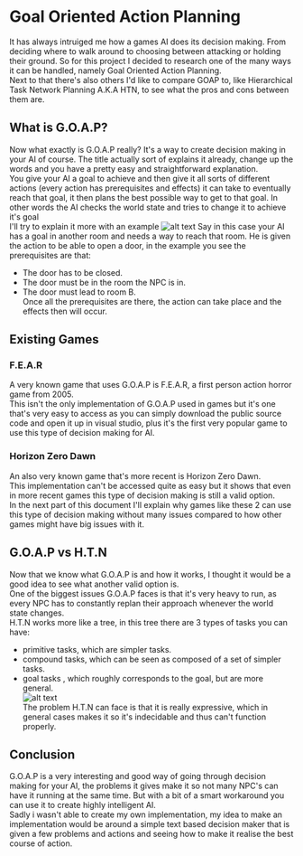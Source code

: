 # Goal Oriented Action Planning
It has always intruiged me how a games AI does its decision making. From deciding where to walk around to choosing between attacking or holding their ground.
So for this project I decided to research one of the many ways it can be handled, namely Goal Oriented Action Planning. <br />
Next to that there's also others I'd like to compare GOAP to, like Hierarchical Task Network Planning A.K.A HTN, to see what the pros and cons between them are. <br />
## What is G.O.A.P?
Now what exactly is G.O.A.P really? It's a way to create decision making in your AI of course. The title actually sort of explains it already, change up the words and you have a pretty easy and straightforward explanation.<br />
You give your AI a goal to achieve and then give it all sorts of different actions (every action has prerequisites and effects) it can take to eventually reach that goal, it then plans the best possible way to get to that goal. In other words the AI checks the world state and tries to change it to achieve it's goal<br />
I'll try to explain it more with an example
![alt text](https://www.aiandgames.com/wp-content/uploads/2020/05/vlcsnap-2020-05-04-10h22m05s673-1024x576.png "Example GOAP")
Say in this case your AI has a goal in another room and needs a way to reach that room. He is given the action to be able to open a door, in the example you see the prerequisites are that: <br />
* The door has to be closed.
* The door must be in the room the NPC is in.
* The door must lead to room B.<br/>
Once all the prerequisites are there, the action can take place and the effects then will occur.
## Existing Games
### F.E.A.R
A very known game that uses G.O.A.P is F.E.A.R, a first person action horror game from 2005.<br />
This isn't the only implementation of G.O.A.P used in games but it's one that's very easy to access as you can simply download the public source code and open it up in visual studio, plus it's the first very popular game to use this type of decision making for AI.
### Horizon Zero Dawn
An also very known game that's more recent is Horizon Zero Dawn.<br/>
This implementation can't be accessed quite as easy but it shows that even in more recent games this type of decision making is still a valid option.<br/>
In the next part of this document I'll explain why games like these 2 can use this type of decision making without many issues compared to how other games might have big issues with it.
## G.O.A.P vs H.T.N
Now that we know what G.O.A.P is and how it works, I thought it would be a good idea to see what another valid option is.<br/>
One of the biggest issues G.O.A.P faces is that it's very heavy to run, as every NPC has to constantly replan their approach whenever the world state changes.<br/>
H.T.N works more like a tree, in this tree there are 3 types of tasks you can have: <br />
* primitive tasks, which are simpler tasks.
* compound tasks, which can be seen as composed of a set of simpler tasks.
* goal tasks , which roughly corresponds to the goal, but are more general.<br/>
![alt text](https://www.researchgate.net/profile/Piper-Jackson/publication/225115074/figure/fig3/AS:667774657515531@1536221293427/Hierarchical-Task-Network-HTN-Example.png "Example HTN")<br />
The problem H.T.N can face is that it is really expressive, which in general cases makes it so it's indecidable and thus can't function properly.
## Conclusion
G.O.A.P is a very interesting and good way of going through decision making for your AI, the problems it gives make it so not many NPC's can have it running at the same time. But with a bit of a smart workaround you can use it to create highly intelligent AI.<br />
Sadly i wasn't able to create my own implementation, my idea to make an implementation would be around a simple text based decision maker that is given a few problems and actions and seeing how to make it realise the best course of action.
